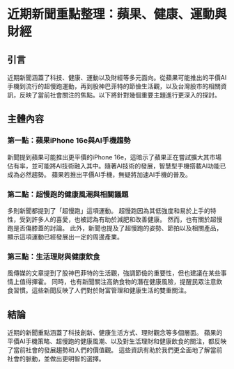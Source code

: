 # 近期新聞重點整理：蘋果、健康、運動與財經

## 引言

近期新聞涵蓋了科技、健康、運動以及財經等多元面向。從蘋果可能推出的平價AI手機到流行的超慢跑運動，再到股神巴菲特的節儉生活觀，以及台灣股市的相關資訊，反映了當前社會關注的焦點。以下將針對幾個重要主題進行更深入的探討。

## 主體內容

### 第一點：蘋果iPhone 16e與AI手機趨勢

新聞提到蘋果可能推出更平價的iPhone 16e，這暗示了蘋果正在嘗試擴大其市場佔有率，並可能將AI技術融入其中。隨著AI技術的發展，智慧型手機搭載AI功能已成為必然趨勢。 蘋果若推出平價AI手機，無疑將加速AI手機的普及。

### 第二點：超慢跑的健康風潮與相關議題

多則新聞都提到了「超慢跑」這項運動。 超慢跑因為其低強度和易於上手的特性，受到許多人的喜愛，也被認為有助於減肥和改善健康。 然而，也有關於超慢跑是否傷膝蓋的討論。 此外，新聞也提及了超慢跑的姿勢、節拍以及相關產品，顯示這項運動已經發展出一定的周邊產業。

### 第三點：生活理財與健康飲食

風傳媒的文章提到了股神巴菲特的生活觀，強調節儉的重要性，但也建議在某些事情上值得揮霍。 同時，也有新聞關注高鈉食物的潛在健康風險，提醒民眾注意飲食習慣。這些新聞反映了人們對於財富管理和健康生活的雙重關注。

## 結論

近期的新聞重點涵蓋了科技創新、健康生活方式、理財觀念等多個層面。 蘋果的平價AI手機策略、超慢跑的健康風潮、以及對生活理財和健康飲食的關注，都反映了當前社會的發展趨勢和人們的價值觀。 這些資訊有助於我們更全面地了解當前社會的脈動，並做出更明智的選擇。

